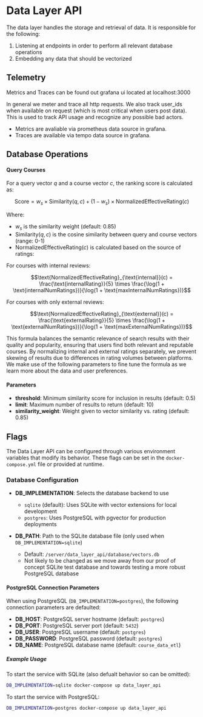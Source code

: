 # Data Layer API

The data layer handles the storage and retrieval of data. It is responsible for the following:

1. Listening at endpoints in order to perform all relevant database operations
2. Embedding any data that should be vectorized

## Telemetry

Metrics and Traces can be found out grafana ui located at localhost:3000 

In general we meter and trace all http requests. We also track user_ids when available on request (which is most critical when users post data). This is used to track API usage and recognize any possible bad actors.
- Metrics are avaliable via prometheus data source in grafana.
- Traces are available via tempo data source in grafana.

## Database Operations

#### Query Courses

For a query vector $q$ and a course vector $c$, the ranking score is calculated as:

$$\text{Score} = w_s \times \text{Similarity}(q, c) + (1 - w_s) \times \text{NormalizedEffectiveRating}(c)$$

Where:

- $w_s$ is the similarity weight (default: 0.85)
- $\text{Similarity}(q, c)$ is the cosine similarity between query and course vectors (range: 0-1)
- $\text{NormalizedEffectiveRating}(c)$ is calculated based on the source of ratings:

For courses with internal reviews:

$$\text{NormalizedEffectiveRating}_{\text{internal}}(c) = \frac{\text{internalRating}}{5} \times \frac{\log(1 + \text{internalNumRatings})}{\log(1 + \text{maxInternalNumRatings})}$$

For courses with only external reviews:

$$\text{NormalizedEffectiveRating}_{\text{external}}(c) = \frac{\text{externalRating}}{5} \times \frac{\log(1 + \text{externalNumRatings})}{\log(1 + \text{maxExternalNumRatings})}$$

This formula balances the semantic relevance of search results with their quality and popularity, ensuring that users find both relevant and reputable courses. By normalizing internal and external ratings separately, we prevent skewing of results due to differences in rating volumes between platforms. We make use of the following parameters to fine tune the formula as we learn more about the data and user preferences.

#### Parameters

- **threshold**: Minimum similarity score for inclusion in results (default: 0.5)
- **limit**: Maximum number of results to return (default: 10)
- **similarity_weight**: Weight given to vector similarity vs. rating (default: 0.85)

## Flags

The Data Layer API can be configured through various environment variables that modify its behavior. These flags can be set in the `docker-compose.yml` file or provided at runtime.

### Database Configuration

- **DB_IMPLEMENTATION**: Selects the database backend to use
  - `sqlite` (default): Uses SQLite with vector extensions for local development
  - `postgres`: Uses PostgreSQL with pgvector for production deployments

- **DB_PATH**: Path to the SQLite database file (only used when `DB_IMPLEMENTATION=sqlite`)
  - Default: `/server/data_layer_api/database/vectors.db`
  - Not likely to be changed as we move away from our proof of concept SQLite test database and towards testing a more robust PostgreSQL database

#### PostgreSQL Connection Parameters

When using PostgreSQL (`DB_IMPLEMENTATION=postgres`), the following connection parameters are defaulted:

- **DB_HOST**: PostgreSQL server hostname (default: `postgres`)
- **DB_PORT**: PostgreSQL server port (default: `5432`)
- **DB_USER**: PostgreSQL username (default: `postgres`)
- **DB_PASSWORD**: PostgreSQL password (default: `postgres`)
- **DB_NAME**: PostgreSQL database name (default: `course_data_etl`)


##### Example Usage

To start the service with SQLite (also defualt behavior so can be omitted):
```bash
DB_IMPLEMENTATION=sqlite docker-compose up data_layer_api
```

To start the service with PostgreSQL:
```bash
DB_IMPLEMENTATION=postgres docker-compose up data_layer_api
```